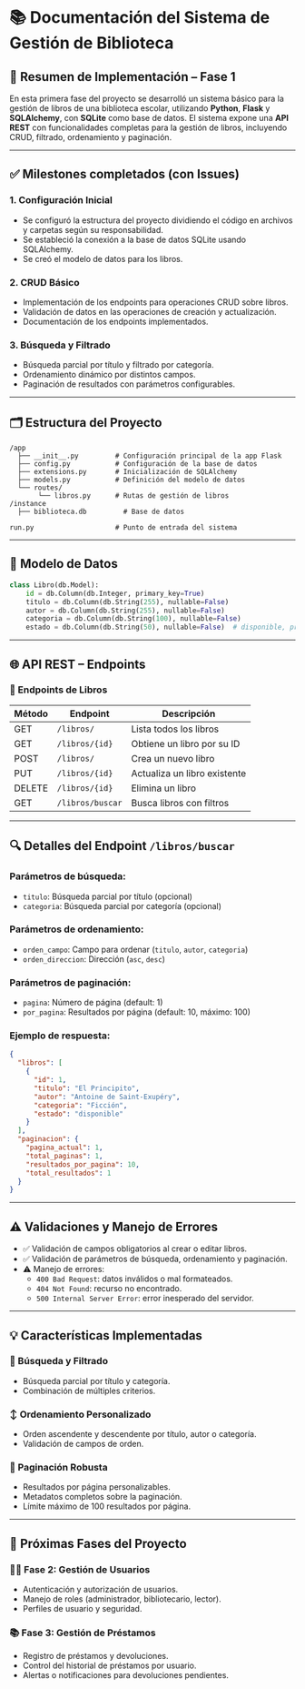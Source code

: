 
# 📚 Documentación del Sistema de Gestión de Biblioteca

## 🧩 Resumen de Implementación – Fase 1

En esta primera fase del proyecto se desarrolló un sistema básico para la gestión de libros de una biblioteca escolar, utilizando **Python**, **Flask** y **SQLAlchemy**, con **SQLite** como base de datos. El sistema expone una **API REST** con funcionalidades completas para la gestión de libros, incluyendo CRUD, filtrado, ordenamiento y paginación.

---

## ✅ Milestones completados (con Issues)

### 1. Configuración Inicial
- Se configuró la estructura del proyecto dividiendo el código en archivos y carpetas según su responsabilidad.
- Se estableció la conexión a la base de datos SQLite usando SQLAlchemy.
- Se creó el modelo de datos para los libros.

### 2. CRUD Básico
- Implementación de los endpoints para operaciones CRUD sobre libros.
- Validación de datos en las operaciones de creación y actualización.
- Documentación de los endpoints implementados.

### 3. Búsqueda y Filtrado
- Búsqueda parcial por título y filtrado por categoría.
- Ordenamiento dinámico por distintos campos.
- Paginación de resultados con parámetros configurables.

---

## 🗂️ Estructura del Proyecto

```
/app
  ├── __init__.py         # Configuración principal de la app Flask
  ├── config.py           # Configuración de la base de datos
  ├── extensions.py       # Inicialización de SQLAlchemy
  ├── models.py           # Definición del modelo de datos
  └── routes/
       └── libros.py      # Rutas de gestión de libros
/instance
  ├── biblioteca.db         # Base de datos

run.py                    # Punto de entrada del sistema
```

---

## 🧱 Modelo de Datos

```python
class Libro(db.Model):
    id = db.Column(db.Integer, primary_key=True)
    titulo = db.Column(db.String(255), nullable=False)
    autor = db.Column(db.String(255), nullable=False)
    categoria = db.Column(db.String(100), nullable=False)
    estado = db.Column(db.String(50), nullable=False)  # disponible, prestado, etc.
```

---

## 🌐 API REST – Endpoints

### 📖 Endpoints de Libros

| Método | Endpoint           | Descripción                    |
|--------|--------------------|--------------------------------|
| GET    | `/libros/`         | Lista todos los libros         |
| GET    | `/libros/{id}`     | Obtiene un libro por su ID     |
| POST   | `/libros/`         | Crea un nuevo libro            |
| PUT    | `/libros/{id}`     | Actualiza un libro existente   |
| DELETE | `/libros/{id}`     | Elimina un libro               |
| GET    | `/libros/buscar`   | Busca libros con filtros       |

---

## 🔍 Detalles del Endpoint `/libros/buscar`

### Parámetros de búsqueda:
- `titulo`: Búsqueda parcial por título (opcional)
- `categoria`: Búsqueda parcial por categoría (opcional)

### Parámetros de ordenamiento:
- `orden_campo`: Campo para ordenar (`titulo`, `autor`, `categoria`)
- `orden_direccion`: Dirección (`asc`, `desc`)

### Parámetros de paginación:
- `pagina`: Número de página (default: 1)
- `por_pagina`: Resultados por página (default: 10, máximo: 100)

### Ejemplo de respuesta:

```json
{
  "libros": [
    {
      "id": 1,
      "titulo": "El Principito",
      "autor": "Antoine de Saint-Exupéry",
      "categoria": "Ficción",
      "estado": "disponible"
    }
  ],
  "paginacion": {
    "pagina_actual": 1,
    "total_paginas": 1,
    "resultados_por_pagina": 10,
    "total_resultados": 1
  }
}
```

---

## ⚠️ Validaciones y Manejo de Errores

- ✅ Validación de campos obligatorios al crear o editar libros.
- ✅ Validación de parámetros de búsqueda, ordenamiento y paginación.
- ⚠️ Manejo de errores:
  - `400 Bad Request`: datos inválidos o mal formateados.
  - `404 Not Found`: recurso no encontrado.
  - `500 Internal Server Error`: error inesperado del servidor.

---

## 💡 Características Implementadas

### 🔎 Búsqueda y Filtrado
- Búsqueda parcial por título y categoría.
- Combinación de múltiples criterios.

### ↕️ Ordenamiento Personalizado
- Orden ascendente y descendente por título, autor o categoría.
- Validación de campos de orden.

### 📄 Paginación Robusta
- Resultados por página personalizables.
- Metadatos completos sobre la paginación.
- Límite máximo de 100 resultados por página.

---

## 🔮 Próximas Fases del Proyecto

### 🧑‍💼 Fase 2: Gestión de Usuarios
- Autenticación y autorización de usuarios.
- Manejo de roles (administrador, bibliotecario, lector).
- Perfiles de usuario y seguridad.

### 📚 Fase 3: Gestión de Préstamos
- Registro de préstamos y devoluciones.
- Control del historial de préstamos por usuario.
- Alertas o notificaciones para devoluciones pendientes.
